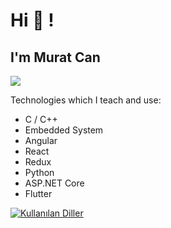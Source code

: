 # Hi 👋 !

## I'm Murat Can

<!--
**murattcan/murattcan** is a ✨ _special_ ✨ repository because its `README.md` (this file) appears on your GitHub profile.

Here are some ideas to get you started:

- 🔭 I’m currently working on ...
- 🌱 I’m currently learning ...
- 👯 I’m looking to collaborate on ...
- 🤔 I’m looking for help with ...
- 💬 Ask me about ...
- 📫 How to reach me: ...
- 😄 Pronouns: ...
- ⚡ Fun fact: ...
-->

<div>
  <a class="header-badge" target="_blank" href="www.linkedin.com/in/murattcan/">
    <img src="https://img.shields.io/badge/style--5eba00.svg?label=LinkedIn&logo=linkedin&style=social">
  </a>
</div>

Technologies which I teach and use:

- C / C++
- Embedded System
- Angular
- React
- Redux
- Python
- ASP.NET Core
- Flutter

[![Kullanılan Diller](https://github-readme-stats.vercel.app/api/top-langs/?username=murattcan&layout=compact&langs_count=10&hide=html,smarty,javascript)](https://github-readme-stats.vercel.app/api/top-langs/?username=murattcan&layout=compact&langs_count=10&hide=html,smarty,javascript)
